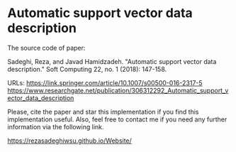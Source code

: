 # Automatic support vector data description
The source code of paper:

Sadeghi, Reza, and Javad Hamidzadeh. "Automatic support vector data description." Soft Computing 22, no. 1 (2018): 147-158.

URLs:
https://link.springer.com/article/10.1007/s00500-016-2317-5
https://www.researchgate.net/publication/306312292_Automatic_support_vector_data_description

Please, cite the paper and star this implementation if you find this implementation useful. Also, feel free to contact me if you need any further information via the following link.

https://rezasadeghiwsu.github.io/Website/
